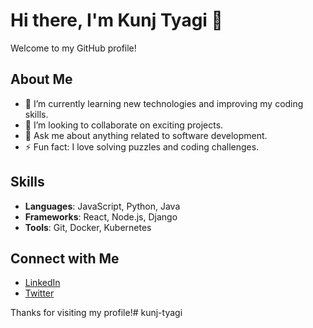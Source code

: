 # Hi there, I'm Kunj Tyagi 👋

Welcome to my GitHub profile!

## About Me

- 🌱 I’m currently learning new technologies and improving my coding skills.
- 👯 I’m looking to collaborate on exciting projects.
- 💬 Ask me about anything related to software development.
- ⚡ Fun fact: I love solving puzzles and coding challenges.

## Skills

- **Languages**: JavaScript, Python, Java
- **Frameworks**: React, Node.js, Django
- **Tools**: Git, Docker, Kubernetes

## Connect with Me

- [LinkedIn](https://www.linkedin.com/in/kunj-tyagi/)
- [Twitter](https://twitter.com/KunjTyagi)

Thanks for visiting my profile!# kunj-tyagi

